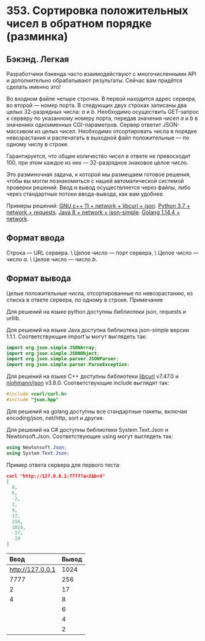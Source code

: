 # 353. Сортировка положительных чисел в обратном порядке (разминка)

## Бэкэнд. Легкая

Разработчики бэкенда часто взаимодействуют с многочисленными API и дополнительно обрабатывают результаты. Сейчас вам придётся сделать именно это!

Во входном файле четыре строчки. В первой находится адрес сервера, во второй — номер порта. В следующих двух строках записаны два целых 32-разрядных числа: <i>a</i> и <i>b</i>. Необходимо осуществить GET-запрос к серверу по указанному номеру порта, передав значения чисел <i>a</i> и <i>b</i> в значениях одноименных CGI-параметров. Сервер ответит JSON-массивом из целых чисел. Необходимо отсортировать числа в порядке невозрастания и распечатать в выходной файл положительные — по одному числу в строке.

Гарантируется, что общее количество чисел в ответе не превосходит 100, при этом каждое из них — 32-разрядное знаковое целое число.

Это разминочная задача, к которой мы размещаем готовое решения, чтобы вы могли познакомиться с нашей автоматической системой проверки решений. Ввод и вывод осуществляется через файлы, либо через стандартные потоки ввода-вывода, как вам удобнее.

Примеры решений:
[GNU c++ 11 + network + libcurl + json](https://pastebin.com/r0iMSTPa).
[Python 3.7 + network + requests](https://pastebin.com/wHtwKbk3).
[Java 8 + network + json-simple](https://pastebin.com/nw27gBdm).
[Golang 1.14.4 + network](https://pastebin.com/4J3bK8i8).

## Формат ввода

Строка — URL сервера. \ Целое число — порт сервера. \ Целое число — число <i>a</i>. \ Целое число — число <i>b</i>.

## Формат вывода

Целые положительные числа, отсортированные по невозрастанию, из списка в ответе сервера, по одному в строке.
Примечание

Для решений на языке python доступны библиотеки json, requests и urllib.

Для решений на языке Java доступна библиотека json-simple версии 1.1.1. Соответствующие import'ы могут выглядеть так:

```java
import org.json.simple.JSONArray;
import org.json.simple.JSONObject;
import org.json.simple.parser.JSONParser;
import org.json.simple.parser.ParseException;
```

Для решений на языке C++ доступны библиотеки [libcurl](https://curl.haxx.se/libcurl/) v7.47.0 и [nlohmann/json](https://github.com/nlohmann/json/releases/tag/v3.8.0) v3.8.0. Соответствующие include выглядят так:

```cpp
#include <curl/curl.h>
#include "json.hpp"
```

Для решений на golang доступны все стандартные пакеты, включая encoding/json, net/http, sort и другие.

Для решений на C# доступны библиотеки System.Text.Json и Newtonsoft.Json. Соответствующие using могут выглядеть так:

```csharp
using Newtonsoft.Json;
using System.Text.Json;
```

Пример ответа сервера для первого теста:

```json
curl "http://127.0.0.1:7777?a=2&b=4"
[
  8,
  6,
  -2,
  2,
  4,
  17,
  256,
  1024,
  -17,
  -19
]
```

| Ввод             | Вывод |
| :--------------- | :---- |
| http://127.0.0.1 | 1024  |
| 7777             | 256   |
| 2                | 17    |
| 4                | 8     |
|                  | 6     |
|                  | 4     |
|                  | 2     |
